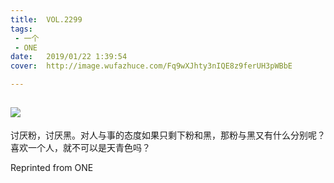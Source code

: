 ```yaml
---
title:	VOL.2299
tags:
 - 一个
 - ONE
date:	2019/01/22 1:39:54
cover:	http://image.wufazhuce.com/Fq9wXJhty3nIQE8z9ferUH3pWBbE

---
```

![](http://image.wufazhuce.com/Fq9wXJhty3nIQE8z9ferUH3pWBbE)
---

讨厌粉，讨厌黑。对人与事的态度如果只剩下粉和黑，那粉与黑又有什么分别呢？喜欢一个人，就不可以是天青色吗？
 
Reprinted from ONE
